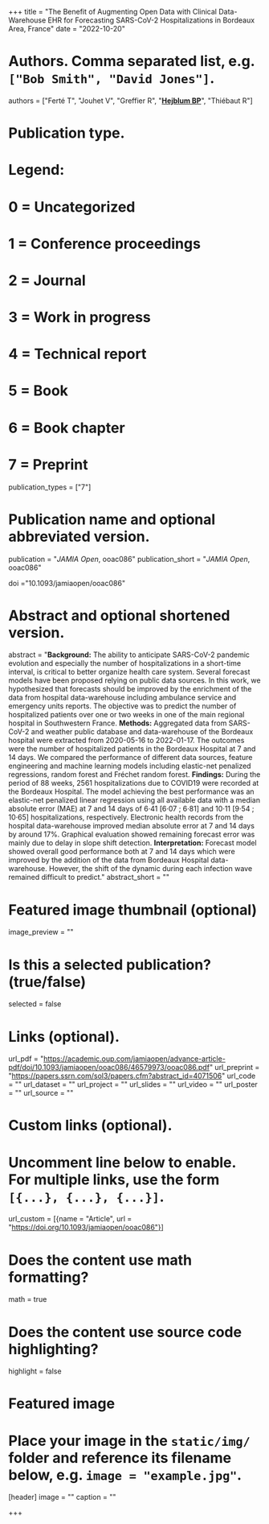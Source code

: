 +++
title = "The Benefit of Augmenting Open Data with Clinical Data-Warehouse EHR for Forecasting SARS-CoV-2 Hospitalizations in Bordeaux Area, France"
date = "2022-10-20"



# Authors. Comma separated list, e.g. `["Bob Smith", "David Jones"]`.
authors = ["Ferté T", "Jouhet V", "Greffier R", "<u>**Hejblum BP**</u>", "Thiébaut R"]
# Publication type.
# Legend:
# 0 = Uncategorized
# 1 = Conference proceedings
# 2 = Journal
# 3 = Work in progress
# 4 = Technical report
# 5 = Book
# 6 = Book chapter
# 7 = Preprint
publication_types = ["7"]

# Publication name and optional abbreviated version.
publication = "*JAMIA Open*, ooac086"
publication_short = "*JAMIA Open*, ooac086"

doi ="10.1093/jamiaopen/ooac086"

# Abstract and optional shortened version.
abstract = "**Background:** The ability to anticipate SARS-CoV-2 pandemic evolution and especially the number of hospitalizations in a short-time interval, is critical to better organize health care system. Several forecast models have been proposed relying on public data sources. In this work, we hypothesized that forecasts should be improved by the enrichment of the data from hospital data-warehouse including ambulance service and emergency units reports. The objective was to predict the number of hospitalized patients over one or two weeks in one of the main regional hospital in Southwestern France. **Methods:** Aggregated data from SARS-CoV-2 and weather public database and data-warehouse of the Bordeaux hospital were extracted from 2020-05-16 to 2022-01-17. The outcomes were the number of hospitalized patients in the Bordeaux Hospital at 7 and 14 days. We compared the performance of different data sources, feature engineering and machine learning models including elastic-net penalized regressions, random forest and Fréchet random forest. **Findings:** During the period of 88 weeks, 2561 hospitalizations due to COVID19 were recorded at the Bordeaux Hospital. The model achieving the best performance was an elastic-net penalized linear regression using all available data with a median absolute error (MAE) at 7 and 14 days of 6·41 [6·07 ; 6·81] and 10·11 [9·54 ; 10·65] hospitalizations, respectively. Electronic health records from the hospital data-warehouse improved median absolute error at 7 and 14 days by around 17%. Graphical evaluation showed remaining forecast error was mainly due to delay in slope shift detection. **Interpretation:** Forecast model showed overall good performance both at 7 and 14 days which were improved by the addition of the data from Bordeaux Hospital data-warehouse. However, the shift of the dynamic during each infection wave remained difficult to predict."
abstract_short = ""

# Featured image thumbnail (optional)
image_preview = ""

# Is this a selected publication? (true/false)
selected = false

# Links (optional).
url_pdf = "https://academic.oup.com/jamiaopen/advance-article-pdf/doi/10.1093/jamiaopen/ooac086/46579973/ooac086.pdf"
url_preprint = "https://papers.ssrn.com/sol3/papers.cfm?abstract_id=4071506"
url_code = ""
url_dataset = ""
url_project = ""
url_slides = ""
url_video = ""
url_poster = ""
url_source = ""

# Custom links (optional).
# Uncomment line below to enable. For multiple links, use the form `[{...}, {...}, {...}]`.
url_custom = [{name = "Article", url = "https://doi.org/10.1093/jamiaopen/ooac086"}]


# Does the content use math formatting?
math = true

# Does the content use source code highlighting?
highlight = false

# Featured image
# Place your image in the `static/img/` folder and reference its filename below, e.g. `image = "example.jpg"`.
[header]
image = ""
caption = ""

+++
